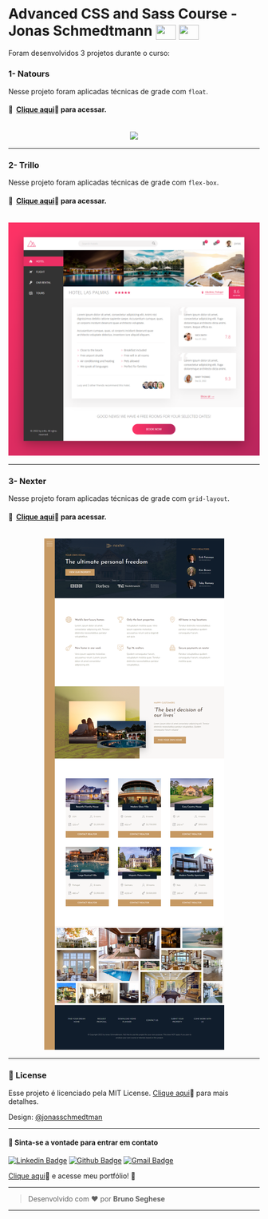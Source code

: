# Advanced CSS and Sass Course - Jonas Schmedtmann <img align="center" height="30" width="40" src="https://cdn.jsdelivr.net/gh/devicons/devicon/icons/css3/css3-original.svg" /> <img align="center" height="30" width="40" src="https://cdn.jsdelivr.net/gh/devicons/devicon/icons/sass/sass-original.svg" />

Foram desenvolvidos 3 projetos durante o curso:

### 1- Natours

Nesse projeto foram aplicadas técnicas de grade com `float`.

#### 🚀 ​ [Clique aqui](https://js-natours.netlify.app/)🔗 para acessar.

<br>

<div align="center">
<img src="./assets/js-natours.png"/>
</div>

---

### 2- Trillo

Nesse projeto foram aplicadas técnicas de grade com `flex-box`.

#### 🚀 ​ [Clique aqui](https://js-trillo.netlify.app/)🔗 para acessar.

<br>

<div align="center">
<img src="./assets/js-trillo.png"/>
</div>

---

### 3- Nexter

Nesse projeto foram aplicadas técnicas de grade com `grid-layout`.

#### 🚀 ​ [Clique aqui](https://js-nexter.netlify.app/)🔗 para acessar.

<br>

<div align="center">
<img src="./assets/js-nexter.png"/>
</div>

---

### 📝 License

Esse projeto é licenciado pela MIT License. [Clique aqui](https://pt.wikipedia.org/wiki/Licen%C3%A7a_MIT)🔗 para mais detalhes.

Design: [@jonasschmedtman](https://twitter.com/jonasschmedtman)

---

#### 💬 Sinta-se a vontade para entrar em contato

[![Linkedin Badge](https://img.shields.io/badge/LinkedIn-0077B5?style=for-the-badge&logo=linkedin&logoColor=white)](https://www.linkedin.com/in/brunoseghese/) [![Github Badge](https://img.shields.io/badge/GitHub-100000?style=for-the-badge&logo=github&logoColor=white)](https://github.com/brseghese) [![Gmail Badge](https://img.shields.io/badge/Gmail-D14836?style=for-the-badge&logo=gmail&logoColor=white)](mailto:brseghese@gmail.com)

[Clique aqui](https://brseghese.github.io)🔗 e acesse meu portfólio! 💼

---

> Desenvolvido com ❤️ por **Bruno Seghese**

---
